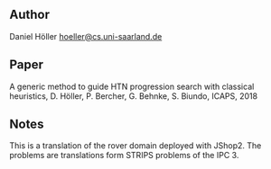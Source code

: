 ## Author
Daniel Höller <hoeller@cs.uni-saarland.de>

## Paper
A generic method to guide HTN progression search with classical heuristics, D. Höller, P. Bercher, G. Behnke, S. Biundo, ICAPS, 2018

## Notes
This is a translation of the rover domain deployed with JShop2. The problems are translations form STRIPS problems of the IPC 3.


